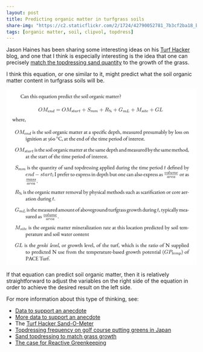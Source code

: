 ```yaml
---
layout: post
title: Predicting organic matter in turfgrass soils
share-img: "https://c2.staticflickr.com/2/1724/42790052781_7b3cf2ba18_b_d.jpg"
tags: [organic matter, soil, clipvol, topdress]
---
```


Jason Haines has been sharing some interesting ideas on his [Turf Hacker](https://www.turfhacker.com/) blog, and one that I think is especially interesting is the idea that one can precisely [match the topdressing sand quantity](https://www.turfhacker.com/2018/06/sand-o-meter.html) to the growth of the grass.

I think this equation, or one similar to it, might predict what the soil organic matter content in turfgrass soils will be.

![does this equation predict organic matter in turfgrass soils?](/img/om_prediction_equation.png)

If that equation can predict soil organic matter, then it is relatively straightforward to adjust the variables on the right side of the equation in order to achieve the desired result on the left side.

For more information about this type of thinking, see:

* [Data to support an anecdote](http://www.blog.asianturfgrass.com/2016/05/data-to-support-an-anecdote.html)
* [More data to support an anecdote](http://www.blog.asianturfgrass.com/2016/05/a-little-more-data-to-support-an-anecdote.html)
* The [Turf Hacker Sand-O-Meter](https://www.turfhacker.com/2018/06/sand-o-meter.html)
* [Topdressing frequency on golf course putting greens in Japan](https://www.asianturfgrass.com/2017-12-20-topdressing-japan/)
* [Sand topdressing to match grass growth](https://www.asianturfgrass.com/2017-08-20-topdress-and-growth-potential/)
* [The case for Reactive Greenkeeping](https://www.asianturfgrass.com/2018-04-01-is-reactive-better-than-proactive/)
